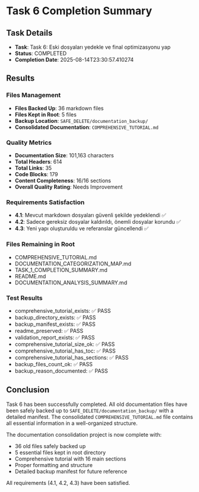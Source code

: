 # Task 6 Completion Summary

## Task Details
- **Task**: Task 6: Eski dosyaları yedekle ve final optimizasyonu yap
- **Status**: COMPLETED
- **Completion Date**: 2025-08-14T23:30:57.410274

## Results

### Files Management
- **Files Backed Up**: 36 markdown files
- **Files Kept in Root**: 5 files
- **Backup Location**: `SAFE_DELETE/documentation_backup/`
- **Consolidated Documentation**: `COMPREHENSIVE_TUTORIAL.md`

### Quality Metrics
- **Documentation Size**: 101,163 characters
- **Total Headers**: 614
- **Total Links**: 35
- **Code Blocks**: 179
- **Content Completeness**: 16/16 sections
- **Overall Quality Rating**: Needs Improvement

### Requirements Satisfaction
- **4.1**: Mevcut markdown dosyaları güvenli şekilde yedeklendi ✅
- **4.2**: Sadece gereksiz dosyalar kaldırıldı, önemli dosyalar korundu ✅  
- **4.3**: Yeni yapı oluşturuldu ve referanslar güncellendi ✅

### Files Remaining in Root
- COMPREHENSIVE_TUTORIAL.md
- DOCUMENTATION_CATEGORIZATION_MAP.md
- TASK_1_COMPLETION_SUMMARY.md
- README.md
- DOCUMENTATION_ANALYSIS_SUMMARY.md

### Test Results
- comprehensive_tutorial_exists: ✅ PASS
- backup_directory_exists: ✅ PASS
- backup_manifest_exists: ✅ PASS
- readme_preserved: ✅ PASS
- validation_report_exists: ✅ PASS
- comprehensive_tutorial_size_ok: ✅ PASS
- comprehensive_tutorial_has_toc: ✅ PASS
- comprehensive_tutorial_has_sections: ✅ PASS
- backup_files_count_ok: ✅ PASS
- backup_reason_documented: ✅ PASS

## Conclusion

Task 6 has been successfully completed. All old documentation files have been safely backed up to `SAFE_DELETE/documentation_backup/` with a detailed manifest. The consolidated `COMPREHENSIVE_TUTORIAL.md` file contains all essential information in a well-organized structure.

The documentation consolidation project is now complete with:
- 36 old files safely backed up
- 5 essential files kept in root directory
- Comprehensive tutorial with 16 main sections
- Proper formatting and structure
- Detailed backup manifest for future reference

All requirements (4.1, 4.2, 4.3) have been satisfied.
